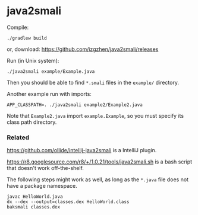 java2smali
===

Compile:

    ./gradlew build

or, download: https://github.com/izgzhen/java2smali/releases

Run (in Unix system):

    ./java2smali example/Example.java

Then you should be able to find `*.smali` files in the `example/` directory.

Another example run with imports:

    APP_CLASSPATH=. ./java2smali example2/Example2.java

Note that `Example2.java` import `example.Example`, so you must specify its class path directory.

### Related

https://github.com/ollide/intellij-java2smali is a IntelliJ plugin.

https://r8.googlesource.com/r8/+/1.0.21/tools/java2smali.sh is a bash script
that doesn't work off-the-shelf.

The following steps might work as well, as long as the `*.java` file
does not have a package namespace.

```
javac HelloWorld.java
dx --dex --output=classes.dex HelloWorld.class
baksmali classes.dex
```
